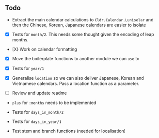 ## Todo

* Extract the main calendar calculations to `Cldr.Calendar.Lunisolar` and then the Chinese, Korean, Japanese calendars are easier to isolate

* [X] Tests for `month/2`. This needs some thought given the encoding of leap months.

* [X} Work on calendar formatting

* [X] Move the boilerplate functions to another module we can `use` to

* [X] Tests for `year/1`

* [X] Generalise `location` so we can also deliver Japanese, Korean and Vietnamese calendars. Pass a location function as a parameter.

* [ ] Review and update readme

* `plus` for `:months` needs to be implemented

* Tests for `days_in_month/2`

* Tests for `days_in_year/1`

* Test stem and branch functions (needed for localisation)





